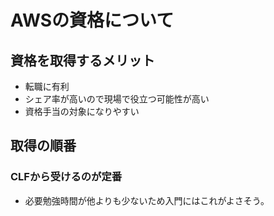 # AWSの資格について
## 資格を取得するメリット
- 転職に有利
- シェア率が高いので現場で役立つ可能性が高い
- 資格手当の対象になりやすい

## 取得の順番
### CLFから受けるのが定番　
- 必要勉強時間が他よりも少ないため入門にはこれがよさそう。
